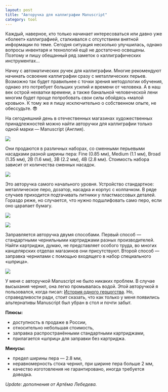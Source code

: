 ```yaml
---
layout: post
title: "Авторучка для каллиграфии Manuscript"
category: tool
---
```

Каждый, наверное, кто только начинает интересоваться или давно уже «болеет» каллиграфией, сталкивался с отсутствием внятной информации по теме. Сегодня ситуация несколько улучшилась, однако вопросы инвентаря и технологий ещё не достаточно освещены. Поэтому и пишу обещанный ряд заметок о каллиграфических инструментах...

Начну с автоматических ручек для каллиграфии. Многие рекомендуют начинать освоение каллиграфии сразу с металлических перьев. Возможно так будет правильнее с точки зрения методологии обучения, однако это потребует больших усилий и времени от человека. А в наш век острой нехватки времени, а также банальной человеческой лени многим будет проще попробовать свои силы обойдясь «малой кровью». К тому же я пишу исключительно о собственном опыте, не обессудьте. 😎

На сегодняшний день в отечественных магазинах художественных принадлежностей можно найти авторучки для каллиграфии только одной марки — Manuscript (Англия).

![](https://pics.livejournal.com/quillcraft/pic/0006t6s4)

Они продаются в различных наборах, со сменными перьевыми насадками разной ширины пера: Fine (0.85 мм), Medium (1.1 мм), Broad (1.35 мм), 2B (1.6 мм), 3B (2.2 мм), 4B (2.8 мм). Стоимость набора зависит от количества сменных насадок.

![](https://pics.livejournal.com/quillcraft/pic/0006s8ce)

Это авторучка самого начального уровня. Устройство стандартное: металлическое перо, дозатор, насадка и корпус с колпачком. В ряде случаев приходится подтачивать литники у пластмассовых деталей. Гораздо реже, но случается, что нужно подшлифовать само перо, если оно царапает бумагу.

![](https://pics.livejournal.com/quillcraft/pic/0006xsza)

![](https://pics.livejournal.com/quillcraft/pic/0006w15h)

Заправляется авторучка двумя способами. Первый способ — стандартными чернильными картриджами разных производителей. Найти картриджи, думаю, не представляет особого труда, во многих канцелярских отделах магазинов они присутствуют. Второй способ — заправка чернилами с помощью входящего в набор специального «шприца».

![](https://pics.livejournal.com/quillcraft/pic/0006yq9b)

У меня с авторучкой Manuscript не было никаких проблем. В случае высыхания чернил, она легко промывалась водой. Этой авторучкой я пользовался, когда писал: [История одного герцогства](https://quillcraft.livejournal.com/1390.html). Но, справедливости ради, стоит сказать, что как только у меня появились альтернативы Manuscript был убран в стол и почти забыт.

**Плюсы:**

- доступность в продаже в России,
- относительно небольшая стоимость,
- заправка распространёнными стандартными картриджами,
- прилагается «шприц» для заправки без картриджа.

**Минусы:**

- предел ширины пера — 2.8 мм,
- неравномерность стока чернил, при ширине пера больше 2 мм,
- качество изготовления не гарантировано, иногда требуется доводка.

*Update: дополнения от Артёма Лебедева.*
